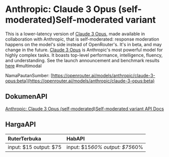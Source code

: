 # Anthropic: Claude 3 Opus (self-moderated)Self-moderated variant

This is a lower-latency version of [Claude 3 Opus](/models/anthropic/claude-3-opus), made available in collaboration with Anthropic, that is self-moderated: response moderation happens on the model's side instead of OpenRouter's. It's in beta, and may change in the future.
[Claude 3 Opus](/models/anthropic/claude-3-opus) is Anthropic's most powerful model for highly complex tasks. It boasts top-level performance, intelligence, fluency, and understanding.
See the launch announcement and benchmark results [here](https://www.anthropic.com/news/claude-3-family)
#multimodal

NamaPautanSumber: [https://openrouter.ai/models/anthropic/claude-3-opus:beta](https://openrouter.ai/models/anthropic/claude-3-opus:beta)

## DokumenAPI

[Anthropic: Claude 3 Opus (self-moderated)Self-moderated variant API Docs](../apis/kl/Anthropic:_Claude_3_Opus_(self-moderated)Self-moderated_variant.md)

## HargaAPI

| RuterTerbuka | HabAPI |
|:---|:---|
| input: $15 output: $75 | input: $15*60% output: $75*60% |
